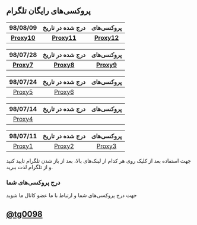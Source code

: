 ## پروکسی‌های رایگان تلگرام

| 98/08/09 |درج شده در تاریخ| پروکسی‌های |
|:---:|:---:|:---:|
|[**Proxy10**](tg://proxy?server=so.mtproto.world&port=443&secret=ddbc475fdd1e87e6a105f9967fe9d40651)|[**Proxy11**](tg://proxy?server=and.mtproto.world&port=443&secret=ddbc475fdd1e87e6a105f9967fe9d40651)|[**Proxy12**](tg://proxy?server=plus.mtproto.world&port=443&secret=ddbc475fdd1e87e6a105f9967fe9d40651)|

| 98/07/28 |درج شده در تاریخ| پروکسی‌های |
|:---:|:---:|:---:|
|[**Proxy7**](tg://proxy?server=mtproto.express-proxy.eu&port=8853&secret=dd80000000000000000000000000000008)|[**Proxy8**](tg://proxy?server=proxy.express-proxy.eu&port=769&secret=dd80000000000000000000000000000008)|[**Proxy9**](tg://proxy?server=mtproto.express-proxy.eu&port=880&secret=dd00000000000000000000000000000000)|

| 98/07/24 |درج شده در تاریخ| پروکسی‌های |
|:---:|:---:|:---:|
|[Proxy5](tg://proxy?server=sign.mtproto.world&port=443&secret=ddbc475fdd1e87e6a105f9967fe9d40651)|[Proxy6](tg://proxy?server=omg.mtproto.world&port=443&secret=ddbc475fdd1e87e6a105f9967fe9d40651)||

| 98/07/14 |درج شده در تاریخ| پروکسی‌های |
|:---:|:---:|:---:|
|[Proxy4](tg://proxy?server=re.ject.mtproto.world&port=443&secret=ddbc475fdd1e87e6a105f9967fe9d40651)|||

| 98/07/11 |درج شده در تاریخ| پروکسی‌های |
|:---:|:---:|:---:|
|[Proxy1](tg://proxy?server=0xd8ad6f8a&port=443&secret=ddd41d8cd98f00b204e9800998ecf8427e)|[Proxy2](tg://proxy?server=jxyy6lsw.hotspotproxy.tk&port=443&secret=dd00000000000000000000000000000000)|[Proxy3](tg://proxy?server=cooser.hotspotproxy.xyz&port=443&secret=dd00000000000000000000000000000000)|

جهت استفاده بعد از کلیک روی هر کدام از لینک‌های بالا، بعد از باز شدن تلگرام تایید کنید و از تلگرام لذت ببرید.

### درج پروکسی‌های شما
جهت درج پروکسی‌های شما و ارتباط با ما عضو کانال ما شوید

## [@tg0098](tg://join?invite=AAAAAFTTuXZo2NuWyUFY4w)
